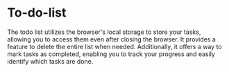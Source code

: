 ﻿# To-do-list
The todo list utilizes the browser's local storage to store your tasks, allowing you to access them even after closing the browser. It provides a feature to delete the entire list when needed. Additionally, it offers a way to mark tasks as completed, enabling you to track your progress and easily identify which tasks are done.
